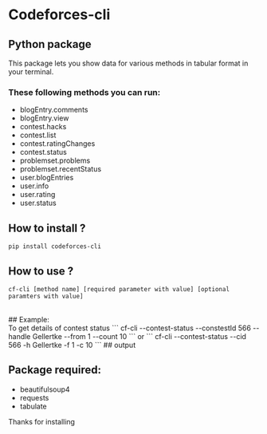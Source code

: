 # Codeforces-cli
## Python package
This package lets you show data for various methods in tabular format in your terminal.

### These following methods you can run:<br>
- blogEntry.comments
- blogEntry.view
- contest.hacks
- contest.list
- contest.ratingChanges
- contest.status
- problemset.problems
- problemset.recentStatus
- user.blogEntries
- user.info
- user.rating
- user.status

## How to install ?
`
pip install codeforces-cli
`
<br>
## How to use ?<br>
```
cf-cli [method name] [required parameter with value] [optional paramters with value]
```
<br>
## Example:<br>
To get details of contest status
```
cf-cli --contest-status --constestId 566 --handle Gellertke --from 1 --count 10
```
or
```
cf-cli --contest-status --cid 566 -h Gellertke -f 1 -c 10
```
## output

## Package required:<br>
- beautifulsoup4
- requests
- tabulate

Thanks for installing
